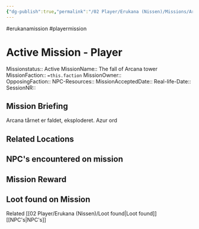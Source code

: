 ```yaml
---
{"dg-publish":true,"permalink":"/02 Player/Erukana (Nissen)/Missions/Arcana Tower Explosion/"}
---
```


#erukanamission #playermission

# Active Mission - Player 
Missionstatus:: Active
MissionName:: The fall of Arcana tower
MissionFaction:: `=this.faction`
MissionOwner::  
OpposingFaction:: 
NPC-Resources:: 
MissionAcceptedDate:: 
Real-life-Date:: 
SessionNR:: 

## Mission Briefing 
Arcana tårnet er faldet, eksploderet. Azur ord


## Related Locations 



## NPC's encountered on mission 




## Mission Reward 





## Loot found on Mission 





Related 
[[02 Player/Erukana (Nissen)/Loot found\|Loot found]]
[[NPC's\|NPC's]]